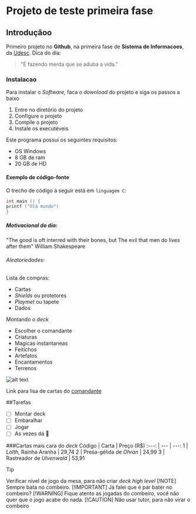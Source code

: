 # Projeto de teste primeira fase
## Introduçãoo
Primeiro projeto no **Github**, na primeira fase de **Sistema de Informacoes**, da [Udesc](https://www.udesc.br/).
Dica do dia:
> "É fazendo merda que se aduba a vida."
### Instalacao
Para instalar o *Software*, faca o *download* do projeto e siga os passos a baixo
1. Entre no diretório do projeto
2. Configure o projeto
3. Compile o projeto
4. Instale os executéveis
   
Este programa possui os seguintes requisitos:
- OS Windows
- 8 GB de ram
- 20 GB de HD
#### Exemplo de código-fonte
O trecho de código a seguir está em `linguagem C`:
```C
int main () {
printf ("Olá mundo")
}
```

##### Motivacional do dia:
"The good is oft interred with their bones, but The evil that men do lives after them"
William Shakespeare

###### Aleatoriedades:
Lista de compras:
- Cartas
- *Shields* ou protetores
- *Playmet* ou tapete
- Dados

Montando o *deck*
- Escolher o comandante
- Criaturas
- Magicas instantaneas
- Feitichos
- Artefatos
- Encantamentos
- Terrenos

![alt text](https://gatherer.wizards.com/Handlers/Image.ashx?multiverseid=618626&type=card "comandante")

Link para lisa de cartas do [comandante](https://moxfield.com/decks/1_oQG5qoOkqXsuzMS6X6AQ) 

##Tarefas
- [  ] Montar deck
- [  ] Embaralhar
- [  ] Jogar
- [  ] As vezes dá :shit:

###Cartas mais cara do *deck*
Código | Carta | Preço (R$)
:---: | --- | ---:
1 | *Lolth*, Rainha Aranha | 29,74
2 | Presa-gélida de *Ohran* | 24,99
3 | Rastreador de *Ulvenwald* | 53,91

> [!TIP]
> Verificar nivel de jogo da mesa, para não criar *deck high level*
> [!NOTE]
> Sempre bata no combeiro.
> [!IMPORTANT]
> Já falei que é par bater no combeiro?
> [!WARNING]
> Fique atento as jogadas do combeiro, você não quer que o jogo acabe do nada.
> [!CAUTION]
> Não usar tutor, para não virar o combeiro
